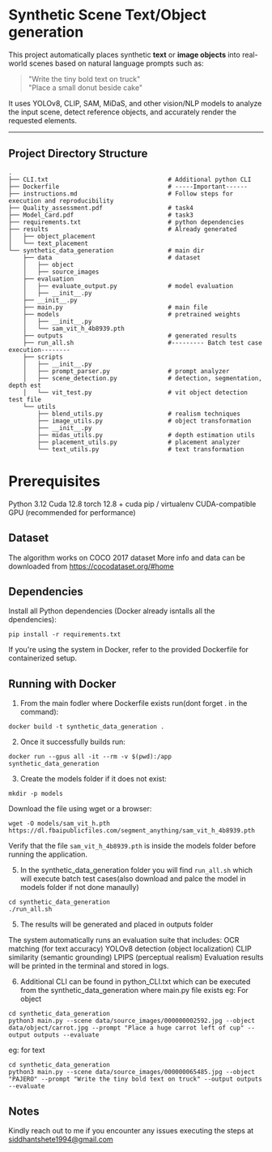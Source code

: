 #  Synthetic Scene Text/Object generation

This project automatically places synthetic **text** or **image objects** into real-world scenes based on natural language prompts such as:

> "Write the tiny bold text on truck"  
> "Place a small donut beside cake"

It uses YOLOv8, CLIP, SAM, MiDaS, and other vision/NLP models to analyze the input scene, detect reference objects, and accurately render the requested elements.

---

##  Project Directory Structure

```
.
├── CLI.txt                                 # Additional python CLI
├── Dockerfile                              # -----Important------
├── instructions.md                         # Follow steps for execution and reproducibility
├── Quality_assessment.pdf                  # task4
├── Model_Card.pdf                          # task3
├── requirements.txt                        # python dependencies
├── results                                 # Already generated
│   ├── object_placement
│   └── text_placement
└── synthetic_data_generation               # main dir
    ├── data                                # dataset
    │   ├── object
    │   ├── source_images
    ├── evaluation
    │   ├── evaluate_output.py              # model evaluation
    │   ├── __init__.py
    ├── __init__.py
    ├── main.py                             # main file
    ├── models                              # pretrained weights
    │   ├── __init__.py
    │   └── sam_vit_h_4b8939.pth
    ├── outputs                             # generated results 
    ├── run_all.sh                          #--------- Batch test case execution--------
    ├── scripts
    │   ├── __init__.py
    │   ├── prompt_parser.py                # prompt analyzer
    │   ├── scene_detection.py              # detection, segmentation, depth est
    │   └── vit_test.py                     # vit object detection test file
    └── utils
        ├── blend_utils.py                  # realism techniques
        ├── image_utils.py                  # object transformation
        ├── __init__.py
        ├── midas_utils.py                  # depth estimation utils
        ├── placement_utils.py              # placement analyzer
        └── text_utils.py                   # text transformation
```

# Prerequisites
Python 3.12
Cuda 12.8
torch 12.8 + cuda
pip / virtualenv
CUDA-compatible GPU (recommended for performance)

## Dataset
The algorithm works on COCO 2017 dataset
More info and data can be downloaded from https://cocodataset.org/#home

## Dependencies
Install all Python dependencies (Docker already isntalls all the dpendencies):
```
pip install -r requirements.txt
```
If you're using the system in Docker, refer to the provided Dockerfile for containerized setup.


## Running with Docker
1. From the main fodler where Dockerfile exists run(dont forget . in the command):
```
docker build -t synthetic_data_generation .
```
2. Once it successfully builds run:
```
docker run --gpus all -it --rm -v $(pwd):/app synthetic_data_generation
```
3. Create the models folder if it does not exist:
```
mkdir -p models
```
Download the file using wget or a browser:
```
wget -O models/sam_vit_h.pth https://dl.fbaipublicfiles.com/segment_anything/sam_vit_h_4b8939.pth
```
Verify that the file `sam_vit_h_4b8939.pth` is inside the models folder before running the application.

5. In the synthetic_data_generation folder you will find `run_all.sh` which will execute batch test cases(also download and palce the model in models folder if not done manaully)
```
cd synthetic_data_generation
./run_all.sh
```
5. The results will be generated and placed in outputs folder

The system automatically runs an evaluation suite that includes:
    OCR matching (for text accuracy)
    YOLOv8 detection (object localization)
    CLIP similarity (semantic grounding)
    LPIPS (perceptual realism)
Evaluation results will be printed in the terminal and stored in logs.

6. Additional CLI can be found in python_CLI.txt which can be executed from the synthetic_data_generation where main.py file exists
eg: For object
```
cd synthetic_data_generation
python3 main.py --scene data/source_images/000000002592.jpg --object data/object/carrot.jpg --prompt "Place a huge carrot left of cup" --output outputs --evaluate
```

eg: for text
```
cd synthetic_data_generation
python3 main.py --scene data/source_images/000000065485.jpg --object "PAJERO" --prompt "Write the tiny bold text on truck" --output outputs --evaluate
```

## Notes
Kindly reach out to me if you encounter any issues executing the steps at siddhantshete1994@gmail.com